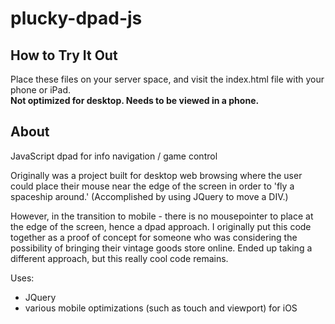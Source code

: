 plucky-dpad-js
==============

How to Try It Out
---------
Place these files on your server space, and visit the index.html file with your phone or iPad.<br>
**Not optimized for desktop. Needs to be viewed in a phone.**

About
------
JavaScript dpad for info navigation / game control

Originally was a project built for desktop web browsing where the user could place their mouse near the edge of the screen in order to 'fly a spaceship around.' (Accomplished by using JQuery to move a DIV.)

However, in the transition to mobile - there is no mousepointer to place at the edge of the screen, hence a dpad approach. 
I originally put this code together as a proof of concept for someone who was considering the possibility of bringing their vintage goods store online. Ended up taking a different approach, but this really cool code remains.

Uses:
 - JQuery
 - various mobile optimizations (such as touch and viewport) for iOS
